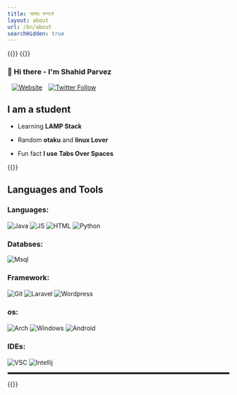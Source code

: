 ```yaml
---
title: আমার সম্পর্কে
layout: about
url: /bn/about
searchHidden: true
---
```


{{<raw>}}
    <style>
        p a{
            display: inline-block;
            margin-left: 10px;
        }
    </style>
{{</raw>}}
### :wave: Hi there  - I'm Shahid Parvez

[![Website](https://img.shields.io/website?color=F5A65B&down_color=tomato&down_message=Down&label=mrsnailo.github.io&style=for-the-badge&up_color=6CAE75&up_message=up&url=https%3A%2F%2Fmrsnailo.github.io)](https://mrsnailo.github.io)
[![Twitter Follow](https://img.shields.io/twitter/follow/mrsnailo?color=00ACEE&logo=twitter&style=for-the-badge)](https://twitter.com/mrsnailo)

## I am a student


- Learning **LAMP Stack**

- Random **otaku** and **linux Lover**

- Fun fact **I use Tabs Over Spaces**


{{<raw>}}
<h2> Languages and Tools</h2>

<h3> Languages: </h3>

<p align="left">
  <img style="display:inline-block;" align="center" src="https://img.shields.io/badge/Java-ED8B00?style=for-the-badge&logo=java&logoColor=white" alt="Java" />
  <img style="display:inline-block;" align="center" src="https://img.shields.io/badge/JavaScript-F7DF1E?style=for-the-badge&logo=javascript&logoColor=black" alt="JS" />
  <img style="display:inline-block;" align="center" src="https://img.shields.io/badge/HTML5-E34F26?style=for-the-badge&logo=html5&logoColor=white" alt="HTML" />
  <img style="display:inline-block;" align="center" src="https://img.shields.io/badge/Python-5B85AA?style=for-the-badge&logo=python&logoColor=white" alt="Python">
</p>

<h3> Databses: </h3>
<p align="left">
<img align="center" src="https://img.shields.io/badge/Msql-372248?style=for-the-badge&logo=mysql&logoColor=white" alt="Msql">  
</p>

<h3> Framework: </h3>
<p align="left">
  <img style="display:inline-block;" align="center" src="https://img.shields.io/badge/Git-F05032?style=for-the-badge&logo=git&logoColor=white" alt="Git" />
  <img style="display:inline-block;" align="center" src="https://img.shields.io/badge/Laravel-2CA5E0?style=for-the-badge&logo=laravel&logoColor=white" alt="Laravel" />
  <img style="display:inline-block;" align="center" src="https://img.shields.io/badge/Wordpress-009639?style=for-the-badge&logo=wordpress&logoColor=white" alt="Wordpress" />
</p>

<h3> os: </h3>

<p align="left">
    <img style="display:inline-block;" align="center" src="https://img.shields.io/badge/Arch-7B0828?style=for-the-badge&logo=archlinux&logoColor=blue" alt="Arch">
    <img style="display:inline-block;" align="center" src="https://img.shields.io/badge/-Winodows-28C2FF?style=for-the-badge&logo=windows&logoColor=blue" alt="Windows" />
    <img style="display:inline-block;" align="center" src="https://img.shields.io/badge/Android-3DDC84?style=for-the-badge&logo=android&logoColor=white" alt="Android" />
</p>

<h3> IDEs: </h3>
<p align="left">
  <img style="display:inline-block;" align="center" src="https://img.shields.io/badge/Visual_Studio_Code-0078D4?style=for-the-badge&logo=visual%20studio%20code&logoColor=white" alt="VSC" />
  <img style="display:inline-block;" align="center" src="https://img.shields.io/badge/Intellij-EFA00B?style=for-the-badge&logo=IntelliJ+IDEA&logoColor=black" alt="Intellij">
</p>


<hr style="width:100%; height: 4px;border-radius:2px;">


{{</raw>}}
<!-- Will be updated in future -->